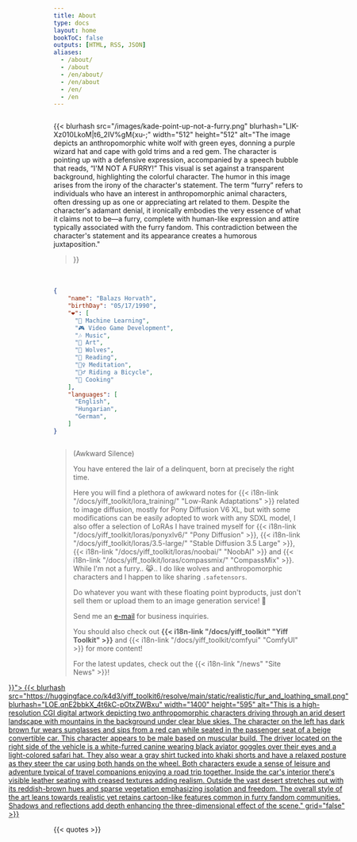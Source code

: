 ```yaml
---
title: About
type: docs
layout: home
bookToC: false
outputs: [HTML, RSS, JSON]
aliases:
  - /about/
  - /about
  - /en/about/
  - /en/about
  - /en/
  - /en
---
```


<!-- markdownlint-disable MD009 MD025 MD033 -->

<div style="display: flex; flex-wrap: wrap; justify-content: space-between; gap: 20px;">
  <div style="flex: 1 1 300px; min-width: 0;">

{{< blurhash
    src="/images/kade-point-up-not-a-furry.png"
    blurhash="LIK-Xz010LkoM|t6_2IV%gM{xu-;"
    width="512"
    height="512"
    alt="The image depicts an anthropomorphic white wolf with green eyes, donning a purple wizard hat and cape with gold trims and a red gem. The character is pointing up with a defensive expression, accompanied by a speech bubble that reads, “I'M NOT A FURRY!” This visual is set against a transparent background, highlighting the colorful character. The humor in this image arises from the irony of the character's statement. The term “furry” refers to individuals who have an interest in anthropomorphic animal characters, often dressing up as one or appreciating art related to them. Despite the character's adamant denial, it ironically embodies the very essence of what it claims not to be—a furry, complete with human-like expression and attire typically associated with the furry fandom. This contradiction between the character's statement and its appearance creates a humorous juxtaposition."
>}}

  </div>
  <div style="flex: 1 1 300px; min-width: 0;">

```json
{
    "name": "Balazs Horvath",
    "birthDay": "05/17/1990",
    "❤️": [
      "🧠 Machine Learning",
      "🎮 Video Game Development",
      "🎶 Music",
      "🎨 Art",
      "🐺 Wolves",
      "📖 Reading",
      "🧘‍♀️ Meditation",
      "🚴‍♂️ Riding a Bicycle",
      "🧁 Cooking"
    ],
    "languages": [
      "English",
      "Hungarian",
      "German",
    ]
}
```

  </div>
</div>

> (Awkward Silence)
>
> You have entered the lair of a delinquent, born at precisely the right time.
>
> Here you will find a plethora of awkward notes for {{< i18n-link "/docs/yiff_toolkit/lora_training/" "Low-Rank Adaptations" >}} related to image diffusion, mostly for Pony Diffusion V6 XL, but with some modifications can be easily adopted to work with any SDXL model, I also offer a selection of LoRAs I have trained myself for {{< i18n-link "/docs/yiff_toolkit/loras/ponyxlv6/" "Pony Diffusion" >}}, {{< i18n-link "/docs/yiff_toolkit/loras/3.5-large/" "Stable Diffusion 3.5 Large" >}}, {{< i18n-link "/docs/yiff_toolkit/loras/noobai/" "NoobAI" >}} and {{< i18n-link "/docs/yiff_toolkit/loras/compassmix/" "CompassMix" >}}. While I'm not a furry.. 😹.. I do like wolves and anthropomorphic characters and I happen to like sharing `.safetensors`.
> 
> Do whatever you want with these floating point byproducts, just don't sell them or upload them to an image generation service! 🐺
> 
> Send me an [e-mail](mailto:acsipont@gmail.com) for business inquiries.
> 
> You should also check out **{{< i18n-link "/docs/yiff_toolkit" "Yiff Toolkit" >}}** and {{< i18n-link "/docs/yiff_toolkit/comfyui" "ComfyUI" >}} for more content!
>
> For the latest updates, check out the {{< i18n-link "/news" "Site News" >}}!

<div style="display: flex; justify-content: center;">
  <a href="{{< i18n-link "/docs/yiff_toolkit" "" true >}}">
    {{< blurhash
      src="https://huggingface.co/k4d3/yiff_toolkit6/resolve/main/static/realistic/fur_and_loathing_small.png"
      blurhash="LOE.qnE2bbkX_4t6kC-pOtxZWBxu"
      width="1400"
      height="595"
      alt="This is a high-resolution CGI digital artwork depicting two anthropomorphic characters driving through an arid desert landscape with mountains in the background under clear blue skies. The character on the left has dark brown fur wears sunglasses and sips from a red can while seated in the passenger seat of a beige convertible car. This character appears to be male based on muscular build. The driver located on the right side of the vehicle is a white-furred canine wearing black aviator goggles over their eyes and a light-colored safari hat. They also wear a gray shirt tucked into khaki shorts and have a relaxed posture as they steer the car using both hands on the wheel. Both characters exude a sense of leisure and adventure typical of travel companions enjoying a road trip together. Inside the car's interior there's visible leather seating with creased textures adding realism. Outside the vast desert stretches out with its reddish-brown hues and sparse vegetation emphasizing isolation and freedom. The overall style of the art leans towards realistic yet retains cartoon-like features common in furry fandom communities. Shadows and reflections add depth enhancing the three-dimensional effect of the scene."
      grid="false"
    >}}
  </a>
</div>

{{< quotes >}}
